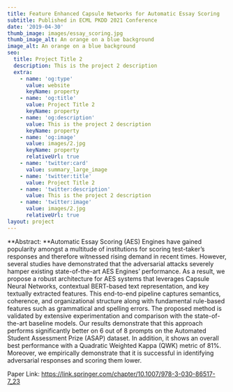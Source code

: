 ```yaml
---
title: Feature Enhanced Capsule Networks for Automatic Essay Scoring
subtitle: Published in ECML PKDD 2021 Conference
date: '2019-04-30'
thumb_image: images/essay_scoring.jpg
thumb_image_alt: An orange on a blue background
image_alt: An orange on a blue background
seo:
  title: Project Title 2
  description: This is the project 2 description
  extra:
    - name: 'og:type'
      value: website
      keyName: property
    - name: 'og:title'
      value: Project Title 2
      keyName: property
    - name: 'og:description'
      value: This is the project 2 description
      keyName: property
    - name: 'og:image'
      value: images/2.jpg
      keyName: property
      relativeUrl: true
    - name: 'twitter:card'
      value: summary_large_image
    - name: 'twitter:title'
      value: Project Title 2
    - name: 'twitter:description'
      value: This is the project 2 description
    - name: 'twitter:image'
      value: images/2.jpg
      relativeUrl: true
layout: project
---
```

\*\*Abstract: \*\*Automatic Essay Scoring (AES) Engines have gained popularity amongst a multitude of institutions for scoring test-taker’s responses and therefore witnessed rising demand in recent times. However, several studies have demonstrated that the adversarial attacks severely hamper existing state-of-the-art AES Engines’ performance. As a result, we propose a robust architecture for AES systems that leverages Capsule Neural Networks, contextual BERT-based text representation, and key textually extracted features. This end-to-end pipeline captures semantics, coherence, and organizational structure along with fundamental rule-based features such as grammatical and spelling errors. The proposed method is validated by extensive experimentation and comparison with the state-of-the-art baseline models. Our results demonstrate that this approach performs significantly better on 6 out of 8 prompts on the Automated Student Assessment Prize (ASAP) dataset. In addition, it shows an overall best performance with a Quadratic Weighted Kappa (QWK) metric of 81%. Moreover, we empirically demonstrate that it is successful in identifying adversarial responses and scoring them lower.



Paper Link:  <https://link.springer.com/chapter/10.1007/978-3-030-86517-7_23>
